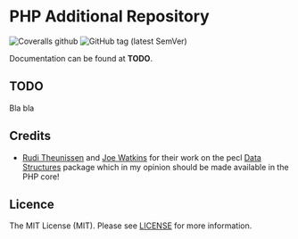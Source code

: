 # PHP Additional Repository

![Coveralls github](https://img.shields.io/coveralls/github/php-addition-repository/par?style=for-the-badge)
![GitHub tag (latest SemVer)](https://img.shields.io/github/v/tag/php-addition-repository/par?sort=semver&style=for-the-badge)

Documentation can be found at **TODO**.

## TODO

Bla bla

## Credits

- [Rudi Theunissen](https://github.com/rtheunissen) and [Joe Watkins](https://github.com/krakjoe) for their work on the pecl [Data Structures](https://github.com/php-ds/ext-ds) package which in my opinion should be made available in the PHP core!

## Licence

The MIT License (MIT). Please see [LICENSE](LICENCE.md) for more information.
